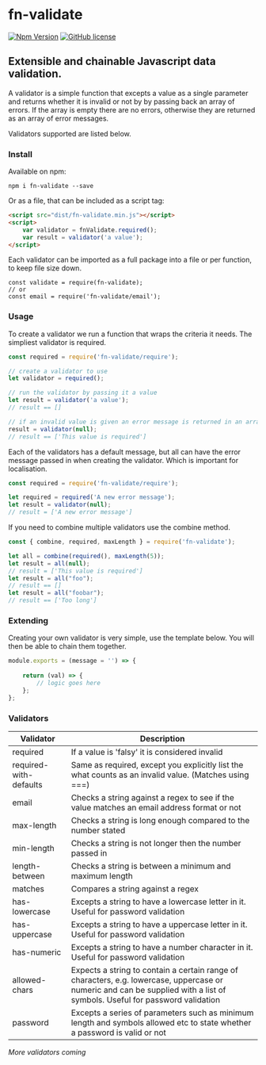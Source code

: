 # fn-validate

[![Npm Version](https://img.shields.io/npm/v/fn-validate.svg)](https://www.npmjs.com/package/fn-validate)
[![GitHub license](https://img.shields.io/github/license/mashape/apistatus.svg)](https://github.com/lski/Lski.Fn/blob/master/LICENSE)

## Extensible and chainable Javascript data validation. 

A validator is a simple function that excepts a value as a single parameter and returns whether it is invalid or not by by passing back an array of errors. If the array is empty there are no errors, otherwise they are returned as an array of error messages.

Validators supported are listed below.

### Install

Available on npm:

```
npm i fn-validate --save
```

Or as a file, that can be included as a script tag:

```html
<script src="dist/fn-validate.min.js"></script>
<script>
    var validator = fnValidate.required();
    var result = validator('a value');
</script>
```

Each validator can be imported as a full package into a file or per function, to keep file size down.

```
const validate = require(fn-validate);
// or
const email = require('fn-validate/email');
```

### Usage

To create a validator we run a function that wraps the criteria it needs. The simpliest validator is required.

```js
const required = require('fn-validate/require');

// create a validator to use
let validator = required();

// run the validator by passing it a value
let result = validator('a value');
// result == []

// if an invalid value is given an error message is returned in an array
result = validator(null);
// result == ['This value is required']
```

Each of the validators has a default message, but all can have the error message passed in when creating the validator. Which is important for localisation.

```js
const required = require('fn-validate/require');

let required = required('A new error message');
let result = validator(null);
// result = ['A new error message']
```

If you need to combine multiple validators use the combine method.

```js
const { combine, required, maxLength } = require('fn-validate');

let all = combine(required(), maxLength(5));
let result = all(null);
// result = ['This value is required']
let result = all("foo");
// result == []
let result = all("foobar");
// result == ['Too long']
```

### Extending

Creating your own validator is very simple, use the template below. You will then be able to chain them together.

```js
module.exports = (message = '') => {
    
    return (val) => {
        // logic goes here
    };
};
```

### Validators

| Validator | Description |
| --------- | --- |
| required |  If a value is 'falsy' it is considered invalid |
| required-with-defaults | Same as required, except you explicitly list the what counts as an invalid value. (Matches using ===) |
| email | Checks a string against a regex to see if the value matches an email address format or not |
| max-length | Checks a string is long enough compared to the number stated |
| min-length | Checks a string is not longer then the number passed in |
| length-between | Checks a string is between a minimum and maximum length |
| matches | Compares a string against a regex |
| has-lowercase | Excepts a string to have a lowercase letter in it. Useful for password validation |
| has-uppercase | Excepts a string to have a uppercase letter in it. Useful for password validation |
| has-numeric | Excepts a string to have a number character in it. Useful for password validation |
| allowed-chars | Expects a string to contain a certain range of characters, e.g. lowercase, uppercase or numeric and can be supplied with a list of symbols. Useful for password validation |
| password | Excepts a series of parameters such as minimum length and symbols allowed etc to state whether a password is valid or not |

*More validators coming*